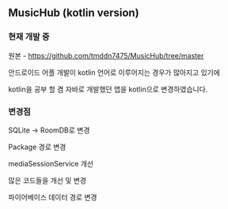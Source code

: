 ## MusicHub (kotlin version)

### 현재 개발 중 


원본 - https://github.com/tmddn7475/MusicHub/tree/master

안드로이드 어플 개발이 kotlin 언어로 이루어지는 경우가 많아지고 있기에 

kotlin을 공부 할 겸 자바로 개발했던 앱을 kotlin으로 변경하였습니다. 


### 변경점

SQLite -> RoomDB로 변경

Package 경로 변경

mediaSessionService 개선

많은 코드들을 개선 및 변경

파이어베이스 데이터 경로 변경
